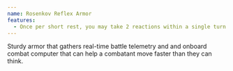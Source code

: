 ```yaml
---
name: Rosenkov Reflex Armor
features:
  - Once per short rest, you may take 2 reactions within a single turn.
---
```

Sturdy armor that gathers real-time battle telemetry and and onboard combat computer that can help a combatant move faster than they can think.